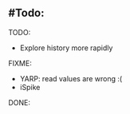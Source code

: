 #Todo:
------

TODO:  
 - Explore history more rapidly

FIXME:

-	YARP: read values are wrong :(
-	iSpike

DONE:
